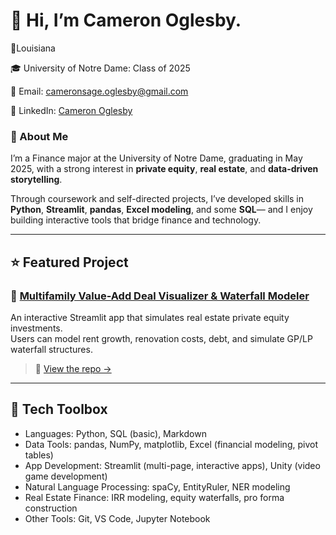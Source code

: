 # 👋 Hi, I’m Cameron Oglesby.

📍Louisiana 

🎓 University of Notre Dame: Class of 2025

📧 Email: cameronsage.oglesby@gmail.com  

💼 LinkedIn: [Cameron Oglesby](https://www.linkedin.com/in/cameron-sage-oglesby/)

### 👩 About Me 
I’m a Finance major at the University of Notre Dame, graduating in May 2025, with a strong interest in **private equity**, **real estate**, and **data-driven storytelling**.

Through coursework and self-directed projects, I’ve developed skills in **Python**, **Streamlit**, **pandas**, **Excel modeling**, and some **SQL**— and I enjoy building interactive tools that bridge finance and technology.

---

## ⭐ Featured Project 

### 🏢 [Multifamily Value-Add Deal Visualizer & Waterfall Modeler](https://multifamilyvalueadd.streamlit.app/)
An interactive Streamlit app that simulates real estate private equity investments.  
Users can model rent growth, renovation costs, debt, and simulate GP/LP waterfall structures.

> 📂 [View the repo →](https://github.com/cameronsage923/OGLESBY-Python-Portfolio/StreamlitAppFinal)


---

## 🔨 Tech Toolbox
- Languages: Python, SQL (basic), Markdown
- Data Tools: pandas, NumPy, matplotlib, Excel (financial modeling, pivot tables)
- App Development: Streamlit (multi-page, interactive apps), Unity (video game development)
- Natural Language Processing: spaCy, EntityRuler, NER modeling
- Real Estate Finance: IRR modeling, equity waterfalls, pro forma construction
- Other Tools: Git, VS Code, Jupyter Notebook
